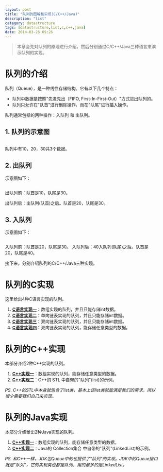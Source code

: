 ```yaml
---
layout: post
title: "队列的图解和实现(C/C++/Java)"
description: "list"
category: datastructure
tags: [datastructure,list,c,c++,java]
date: 2014-03-26 09:26
---
```



> 本章会先对队列的原理进行介绍，然后分别通过C/C++/Java三种语言来演示队列的实现。


# 队列的介绍

队列（Queue），是一种线性存储结构。它有以下几个特点：

+ 队列中数据是按照"先进先出（FIFO, First-In-First-Out）"方式进出队列的。
+ 队列只允许在"队首"进行删除操作，而在"队尾"进行插入操作。

队列通常包括的两种操作：入队列 和 出队列。

## 1. 队列的示意图

<a href="https://github.com/wangkuiwu/datastructs_and_algorithm/blob/master/pictures/linear/list_01.jpg?raw=true"><img src="https://github.com/wangkuiwu/datastructs_and_algorithm/blob/master/pictures/linear/list_01.jpg?raw=true" alt="" /></a>

队列中有10，20，30共3个数据。

## 2. 出队列

示意图如下：

<a href="https://github.com/wangkuiwu/datastructs_and_algorithm/blob/master/pictures/linear/list_02.jpg?raw=true"><img src="https://github.com/wangkuiwu/datastructs_and_algorithm/blob/master/pictures/linear/list_02.jpg?raw=true" alt="" /></a>

出队列前：队首是10，队尾是30。

出队列后：出队列(队首)之后。队首是20，队尾是30。


## 3. 入队列

示意图如下：

<a href="https://github.com/wangkuiwu/datastructs_and_algorithm/blob/master/pictures/linear/list_03.jpg?raw=true"><img src="https://github.com/wangkuiwu/datastructs_and_algorithm/blob/master/pictures/linear/list_03.jpg?raw=true" alt="" /></a>

入队列前：队首是20，队尾是30。
入队列后：40入队列(队尾)之后。队首是20，队尾是40。


接下来，分别介绍队列的C/C++/Java三种实现。

# 队列的C实现

这里给出4种C语言实现的队列。

1. **[C语言实现一][link_list_c01]**：数组实现的队列，并且只能存储int数据。
1. **[C语言实现二][link_list_c02]**：单向链表实现的队列，并且只能存储int数据。
1. **[C语言实现三][link_list_c03]**：双向链表实现的队列，并且只能存储int数据。
1. **[C语言实现四][link_list_c04]**：双向链表实现的队列，能存储任意类型的数据。


# 队列的C++实现

本部分介绍2种C++实现的队列。

1. **[C++实现一][link_list_cplus_01]**：数组实现的队列，能存储任意类型的数据。
2. **[C++实现二][link_list_cplus_02]**：C++的 STL 中自带的"队列"(list)的示例。

*PS. C++的STL中本身就包含了list类，基本上该list类就能满足我们的需求，所以很少需要我们自己来实现。*


# 队列的Java实现

本部分介绍给出2种Java实现的队列。

1. **[C++实现一][link_list_java_01]**：数组实现的队列，能存储任意类型的数据。
2. **[C++实现二][link_list_java_02]**：Java的 Collection集合 中自带的"队列"(LinkedList)的示例。

*PS. 和C++一样，JDK包Queue中的也提供了"队列"的实现。JDK中的Queue接口就是"队列"，它的实现类也都是队列，用的最多的是LinkedList。*



[link_list_c01]: https://github.com/wangkuiwu/datastructs_and_algorithm/blob/master/source/linear/queue/c/array/array_queue.c
[link_list_c02]: https://github.com/wangkuiwu/datastructs_and_algorithm/blob/master/source/linear/queue/c/single_link/slink_queue.c
[link_list_c03]: https://github.com/wangkuiwu/datastructs_and_algorithm/tree/master/source/linear/queue/c/double_link
[link_list_c04]: https://github.com/wangkuiwu/datastructs_and_algorithm/tree/master/source/linear/queue/c/var_dlink
[link_list_cplus_01]: https://github.com/wangkuiwu/datastructs_and_algorithm/tree/master/source/linear/queue/cplus/self
[link_list_cplus_02]: https://github.com/wangkuiwu/datastructs_and_algorithm/blob/master/source/linear/queue/cplus/stl_stack/StlQueue.cpp
[link_list_java_01]: https://github.com/wangkuiwu/datastructs_and_algorithm/blob/master/source/linear/queue/java/self/ArrayQueue.java
[link_list_java_02]: https://github.com/wangkuiwu/datastructs_and_algorithm/blob/master/source/linear/queue/java/util_queue/QueueTest.java
